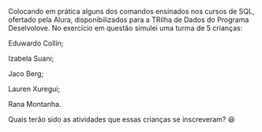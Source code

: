 Colocando em prática alguns dos comandos ensinados nos cursos de SQL, ofertado pela Alura, disponibilizados para a TRilha de Dados do Programa Deselvolove. 
No exercício em questão simulei uma turma de 5 crianças:
 
  Eduwardo Collin;

  Izabela Suani;

  Jaco Berg;

  Lauren Xuregui;

  Rana Montanha.

Quais terão sido as atividades que essas crianças se inscreveram? 😆

